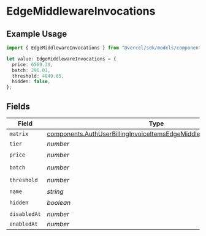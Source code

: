 # EdgeMiddlewareInvocations

## Example Usage

```typescript
import { EdgeMiddlewareInvocations } from "@vercel/sdk/models/components/authuser.js";

let value: EdgeMiddlewareInvocations = {
  price: 6569.39,
  batch: 296.01,
  threshold: 4849.05,
  hidden: false,
};
```

## Fields

| Field                                                                                                                                                          | Type                                                                                                                                                           | Required                                                                                                                                                       | Description                                                                                                                                                    |
| -------------------------------------------------------------------------------------------------------------------------------------------------------------- | -------------------------------------------------------------------------------------------------------------------------------------------------------------- | -------------------------------------------------------------------------------------------------------------------------------------------------------------- | -------------------------------------------------------------------------------------------------------------------------------------------------------------- |
| `matrix`                                                                                                                                                       | [components.AuthUserBillingInvoiceItemsEdgeMiddlewareInvocationsMatrix](../../models/components/authuserbillinginvoiceitemsedgemiddlewareinvocationsmatrix.md) | :heavy_minus_sign:                                                                                                                                             | N/A                                                                                                                                                            |
| `tier`                                                                                                                                                         | *number*                                                                                                                                                       | :heavy_minus_sign:                                                                                                                                             | N/A                                                                                                                                                            |
| `price`                                                                                                                                                        | *number*                                                                                                                                                       | :heavy_check_mark:                                                                                                                                             | N/A                                                                                                                                                            |
| `batch`                                                                                                                                                        | *number*                                                                                                                                                       | :heavy_check_mark:                                                                                                                                             | N/A                                                                                                                                                            |
| `threshold`                                                                                                                                                    | *number*                                                                                                                                                       | :heavy_check_mark:                                                                                                                                             | N/A                                                                                                                                                            |
| `name`                                                                                                                                                         | *string*                                                                                                                                                       | :heavy_minus_sign:                                                                                                                                             | N/A                                                                                                                                                            |
| `hidden`                                                                                                                                                       | *boolean*                                                                                                                                                      | :heavy_check_mark:                                                                                                                                             | N/A                                                                                                                                                            |
| `disabledAt`                                                                                                                                                   | *number*                                                                                                                                                       | :heavy_minus_sign:                                                                                                                                             | N/A                                                                                                                                                            |
| `enabledAt`                                                                                                                                                    | *number*                                                                                                                                                       | :heavy_minus_sign:                                                                                                                                             | N/A                                                                                                                                                            |